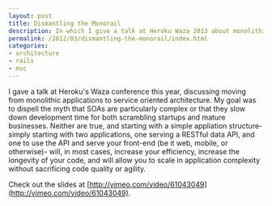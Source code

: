```yaml
---
layout: post
title: Dismantling the Monorail
description: In which I give a talk at Heroku Waza 2013 about monolithic architectures
permalink: /2012/03/dismantling-the-monorail/index.html
categories:
- architecture
- rails
- mvc
---
```


I gave a talk at Heroku's Waza conference this year, discussing moving from
monolithic applications to service oriented architecture. My goal was to
dispell the myth that SOAs are particularly complex or that they slow down
development time for both scrambling startups and mature businesses.
Neither are true, and starting with a simple appliation structure- simply
starting with two applications, one serving a RESTful data API, and one to use the
API and serve your front-end (be it web, mobile, or otherwise)- will, in
most cases, increase your efficiency, increase the longevity of your code,
and will allow you to scale in application complexity without sacrificing
code quality or agility.

Check out the slides at [http://vimeo.com/video/61043049](http://vimeo.com/video/61043049).
